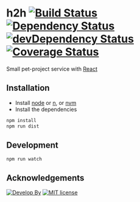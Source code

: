 h2h [![Build Status](https://travis-ci.org/zoobestik/h2h.svg?branch=v3)](https://travis-ci.org/zoobestik/h2h) [![Dependency Status](https://david-dm.org/zoobestik/h2h.svg)](https://david-dm.org/zoobestik/h2h) [![devDependency Status](https://david-dm.org/zoobestik/h2h/dev-status.svg)](https://david-dm.org/zoobestik/h2h#info=devDependencies) [![Coverage Status](https://coveralls.io/repos/zoobestik/h2h/badge.svg)](https://coveralls.io/r/zoobestik/h2h)
===========

Small pet-project service with [React](https://facebook.github.io/react/)

## Installation

- Install [node](http://nodejs.org/download/) or [n](https://github.com/tj/n), or [nvm](https://github.com/creationix/nvm)
- Install the dependencies

```bash
npm install
npm run dist
```

## Development
```
npm run watch
```

## Acknowledgements
[![Develop By](https://img.shields.io/badge/develop%20by-zoobestik-blue.svg?style=flat)](https://ru.linkedin.com/in/kbchernenko) [![MIT license](http://img.shields.io/badge/license-MIT-brightgreen.svg)](http://opensource.org/licenses/MIT)
